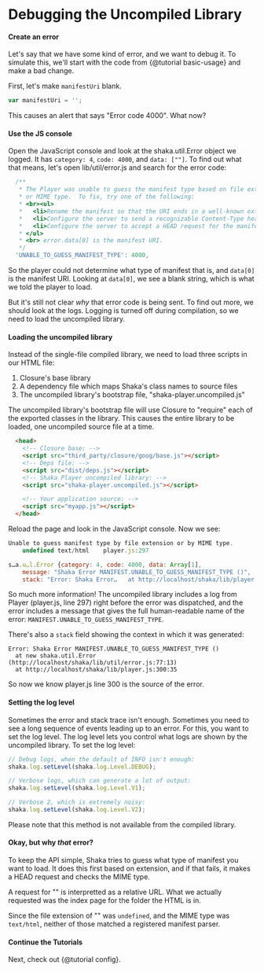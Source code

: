 # Debugging the Uncompiled Library

#### Create an error

Let's say that we have some kind of error, and we want to debug it.
To simulate this, we'll start with the code from {@tutorial basic-usage}
and make a bad change.

First, let's make `manifestUri` blank.

```js
var manifestUri = '';
```

This causes an alert that says "Error code 4000".  What now?


#### Use the JS console

Open the JavaScript console and look at the shaka.util.Error object we logged.
It has `category: 4`, `code: 4000`, and `data: [""]`.  To find out what that
means, let's open lib/util/error.js and search for the error code:

```js
  /**
   * The Player was unable to guess the manifest type based on file extension
   * or MIME type.  To fix, try one of the following:
   * <br><ul>
   *   <li>Rename the manifest so that the URI ends in a well-known extension.
   *   <li>Configure the server to send a recognizable Content-Type header.
   *   <li>Configure the server to accept a HEAD request for the manifest.
   * </ul>
   * <br> error.data[0] is the manifest URI.
   */
  'UNABLE_TO_GUESS_MANIFEST_TYPE': 4000,
```

So the player could not determine what type of manifest that is, and `data[0]`
is the manifest URI.  Looking at `data[0]`, we see a blank string, which is
what we told the player to load.

But it's still not clear *why* that error code is being sent.  To find out more,
we should look at the logs.  Logging is turned off during compilation, so we
need to load the uncompiled library.


#### Loading the uncompiled library

Instead of the single-file compiled library, we need to load three scripts in
our HTML file:

1. Closure's base library
2. A dependency file which maps Shaka's class names to source files
3. The uncompiled library's bootstrap file, "shaka-player.uncompiled.js"

The uncompiled library's bootstrap file will use Closure to "require" each of
the exported classes in the library.  This causes the entire library to be
loaded, one uncompiled source file at a time.

```html
  <head>
    <!-- Closure base: -->
    <script src="third_party/closure/goog/base.js"></script>
    <!-- Deps file: -->
    <script src="dist/deps.js"></script>
    <!-- Shaka Player uncompiled library: -->
    <script src="shaka-player.uncompiled.js"></script>

    <!-- Your application source: -->
    <script src="myapp.js"></script>
  </head>
```

Reload the page and look in the JavaScript console.  Now we see:

```js
Unable to guess manifest type by file extension or by MIME type.
    undefined text/html    player.js:297

s…a.u…l.Error {category: 4, code: 4000, data: Array[1],
    message: "Shaka Error MANIFEST.UNABLE_TO_GUESS_MANIFEST_TYPE ()",
    stack: "Error: Shaka Error…   at http://localhost/shaka/lib/player.js:300:35"}
```

So much more information!  The uncompiled library includes a log from Player
(player.js, line 297) right before the error was dispatched, and the error
includes a message that gives the full human-readable name of the error:
`MANIFEST.UNABLE_TO_GUESS_MANIFEST_TYPE`.

There's also a `stack` field showing the context in which it was generated:

```
Error: Shaka Error MANIFEST.UNABLE_TO_GUESS_MANIFEST_TYPE ()
  at new shaka.util.Error (http://localhost/shaka/lib/util/error.js:77:13)
  at http://localhost/shaka/lib/player.js:300:35
```

So now we know player.js line 300 is the source of the error.


#### Setting the log level

Sometimes the error and stack trace isn't enough.  Sometimes you need to see a
long sequence of events leading up to an error.  For this, you want to set the
log level.  The log level lets you control what logs are shown by the uncompiled
library.  To set the log level:

```js
// Debug logs, when the default of INFO isn't enough:
shaka.log.setLevel(shaka.log.Level.DEBUG);

// Verbose logs, which can generate a lot of output:
shaka.log.setLevel(shaka.log.Level.V1);

// Verbose 2, which is extremely noisy:
shaka.log.setLevel(shaka.log.Level.V2);
```

Please note that this method is not available from the compiled library.


#### Okay, but why *that* error?

To keep the API simple, Shaka tries to guess what type of manifest you want to
load.  It does this first based on extension, and if that fails, it makes a HEAD
request and checks the MIME type.

A request for "" is interpretted as a relative URL.  What we actually requested
was the index page for the folder the HTML is in.

Since the file extension of "" was `undefined`, and the MIME type was
`text/html`, neither of those matched a registered manifest parser.


#### Continue the Tutorials

Next, check out {@tutorial config}.
